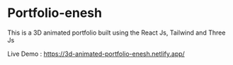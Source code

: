 # Portfolio-enesh
This is a 3D animated portfolio built using the React Js, Tailwind and Three Js

Live Demo : https://3d-animated-portfolio-enesh.netlify.app/
